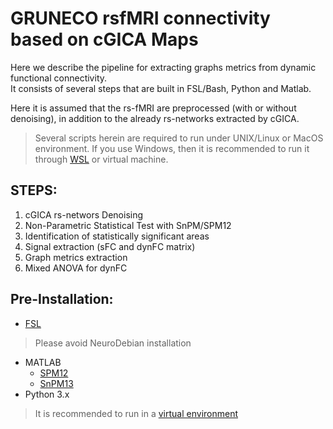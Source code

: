 # GRUNECO rsfMRI connectivity based on cGICA Maps
Here we describe the pipeline for extracting graphs metrics from  dynamic functional connectivity.  
It consists of several steps that are built in FSL/Bash, Python and Matlab.

Here it is assumed that the rs-fMRI are preprocessed (with or without denoising), in addition to the already rs-networks extracted by cGICA.
> Several scripts herein are required to run under UNIX/Linux or MacOS environment.
> If you use Windows, then it is recommended to run it through [WSL](https://ubuntu.com/tutorials/install-ubuntu-on-wsl2-on-windows-11-with-gui-support#1-overview) or virtual machine.

## **STEPS**:

1. cGICA rs-networs Denoising
2. Non-Parametric Statistical Test with SnPM/SPM12
3. Identification of statistically significant areas
4. Signal extraction (sFC and dynFC matrix)
5. Graph metrics extraction
6. Mixed ANOVA for dynFC


## Pre-Installation:

* [FSL](https://fsl.fmrib.ox.ac.uk/fsl/fslwiki)
> Please avoid NeuroDebian installation
* MATLAB
     - [SPM12](https://www.fil.ion.ucl.ac.uk/spm/software/spm12/)
     - [SnPM13](http://www.nisox.org/Software/SnPM13/)
* Python 3.x
> It is recommended to run in a [virtual environment](https://packaging.python.org/en/latest/guides/installing-using-pip-and-virtual-environments/)
